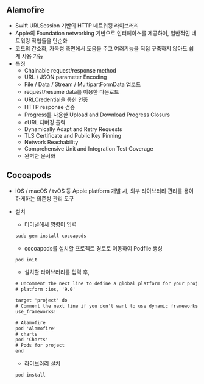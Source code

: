 ## Alamofire
- Swift URLSession 기반의 HTTP 네트워킹 라이브러리
- Apple의 Foundation networking 기반으로 인터페이스를 제공하여, 일반적인 네트워킹 작업들을 단순화
- 코드의 간소화, 가독성 측면에서 도움을 주고 여러기능을 직접 구축하지 않아도 쉽게 사용 가능
- 특징
  - Chainable request/response method
  - URL / JSON parameter Encoding
  - File / Data / Stream / MultipartFormData 업로드
  - request/resume data를 이용한 다운로드
  - URLCredential을 통한 인증
  - HTTP response 검증
  - Progress를 사용한 Upload and Download Progress Closurs
  - cURL 디버깅 출력
  - Dynamically Adapt and Retry Requests
  - TLS Certificate and Public Key Pinning
  - Network Reachability
  - Comprehensive Unit and Integration Test Coverage
  - 완벽한 문서화

## Cocoapods
- iOS / macOS / tvOS 등 Apple platform 개발 시, 외부 라이브러리 관리를 용이하게하는 의존성 관리 도구
- 설치
  - 터미널에서 명령어 입력
  
  ```cmd
  sudo gem install cocoapods
  ```
  - cocoapods를 설치할 프로젝트 경로로 이동하여 Podfile 생성
  
  ```cmd
  pod init
  ```
  - 설치할 라이브러리를 입력 후, 
  
  ```cmd
  # Uncomment the next line to define a global platform for your project
  # platform :ios, '9.0'

  target 'project' do
  # Comment the next line if you don't want to use dynamic frameworks
  use_frameworks!

  # Alamofire
  pod 'Alamofire'
  # charts
  pod 'Charts'
  # Pods for project
  end
  ```
  - 라이브러리 설치
  
  ```cmd
  pod install
  ```
  
